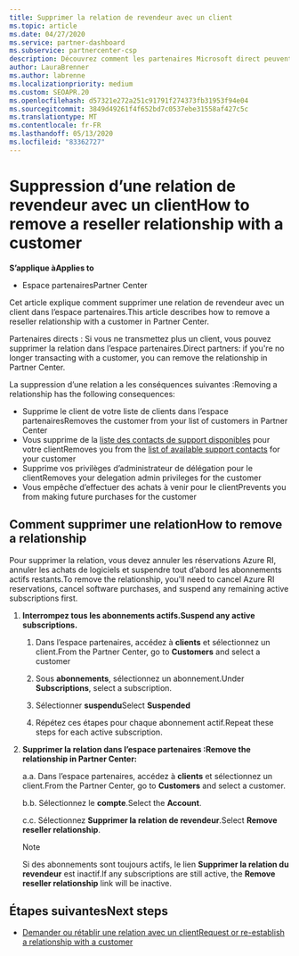 ```yaml
---
title: Supprimer la relation de revendeur avec un client
ms.topic: article
ms.date: 04/27/2020
ms.service: partner-dashboard
ms.subservice: partnercenter-csp
description: Découvrez comment les partenaires Microsoft direct peuvent supprimer des clients de leur liste, supprimer des privilèges d’administrateur délégué et arrêter la prise en charge ou l’achat d’un client.
author: LauraBrenner
ms.author: labrenne
ms.localizationpriority: medium
ms.custom: SEOAPR.20
ms.openlocfilehash: d57321e272a251c91791f274373fb31953f94e04
ms.sourcegitcommit: 3849d49261f4f652bd7c0537ebe31558af427c5c
ms.translationtype: MT
ms.contentlocale: fr-FR
ms.lasthandoff: 05/13/2020
ms.locfileid: "83362727"
---
```

# <a name="how-to-remove-a-reseller-relationship-with-a-customer"></a><span data-ttu-id="88942-103">Suppression d’une relation de revendeur avec un client</span><span class="sxs-lookup"><span data-stu-id="88942-103">How to remove a reseller relationship with a customer</span></span>

<span data-ttu-id="88942-104">**S’applique à**</span><span class="sxs-lookup"><span data-stu-id="88942-104">**Applies to**</span></span>

- <span data-ttu-id="88942-105">Espace partenaires</span><span class="sxs-lookup"><span data-stu-id="88942-105">Partner Center</span></span>

<span data-ttu-id="88942-106">Cet article explique comment supprimer une relation de revendeur avec un client dans l’espace partenaires.</span><span class="sxs-lookup"><span data-stu-id="88942-106">This article describes how to remove a reseller relationship with a customer in Partner Center.</span></span>

<span data-ttu-id="88942-107">Partenaires directs : Si vous ne transmettez plus un client, vous pouvez supprimer la relation dans l’espace partenaires.</span><span class="sxs-lookup"><span data-stu-id="88942-107">Direct partners: if you're no longer transacting with a customer, you can remove the relationship in Partner Center.</span></span>

<span data-ttu-id="88942-108">La suppression d’une relation a les conséquences suivantes :</span><span class="sxs-lookup"><span data-stu-id="88942-108">Removing a relationship has the following consequences:</span></span>

- <span data-ttu-id="88942-109">Supprime le client de votre liste de clients dans l’espace partenaires</span><span class="sxs-lookup"><span data-stu-id="88942-109">Removes the customer from your list of customers in Partner Center</span></span>
- <span data-ttu-id="88942-110">Vous supprime de la [liste des contacts de support disponibles](assign-support-contacts.md) pour votre client</span><span class="sxs-lookup"><span data-stu-id="88942-110">Removes you from the [list of available support contacts](assign-support-contacts.md) for your customer</span></span>
- <span data-ttu-id="88942-111">Supprime vos privilèges d’administrateur de délégation pour le client</span><span class="sxs-lookup"><span data-stu-id="88942-111">Removes your delegation admin privileges for the customer</span></span>
- <span data-ttu-id="88942-112">Vous empêche d’effectuer des achats à venir pour le client</span><span class="sxs-lookup"><span data-stu-id="88942-112">Prevents you from making future purchases for the customer</span></span>

## <a name="how-to-remove-a-relationship"></a><span data-ttu-id="88942-113">Comment supprimer une relation</span><span class="sxs-lookup"><span data-stu-id="88942-113">How to remove a relationship</span></span>

<span data-ttu-id="88942-114">Pour supprimer la relation, vous devez annuler les réservations Azure RI, annuler les achats de logiciels et suspendre tout d’abord les abonnements actifs restants.</span><span class="sxs-lookup"><span data-stu-id="88942-114">To remove the relationship, you'll need to cancel Azure RI reservations, cancel software purchases, and suspend any remaining active subscriptions first.</span></span>

1. <span data-ttu-id="88942-115">**Interrompez tous les abonnements actifs.**</span><span class="sxs-lookup"><span data-stu-id="88942-115">**Suspend any active subscriptions.**</span></span>

   1. <span data-ttu-id="88942-116">Dans l’espace partenaires, accédez à **clients** et sélectionnez un client.</span><span class="sxs-lookup"><span data-stu-id="88942-116">From the Partner Center, go to **Customers** and select a customer</span></span>

   2. <span data-ttu-id="88942-117">Sous **abonnements**, sélectionnez un abonnement.</span><span class="sxs-lookup"><span data-stu-id="88942-117">Under **Subscriptions**, select a subscription.</span></span>

   3. <span data-ttu-id="88942-118">Sélectionner **suspendu**</span><span class="sxs-lookup"><span data-stu-id="88942-118">Select **Suspended**</span></span>

   4. <span data-ttu-id="88942-119">Répétez ces étapes pour chaque abonnement actif.</span><span class="sxs-lookup"><span data-stu-id="88942-119">Repeat these steps for each active subscription.</span></span>

2. <span data-ttu-id="88942-120">**Supprimer la relation dans l’espace partenaires :**</span><span class="sxs-lookup"><span data-stu-id="88942-120">**Remove the relationship in Partner Center:**</span></span>

   <span data-ttu-id="88942-121">a.</span><span class="sxs-lookup"><span data-stu-id="88942-121">a.</span></span> <span data-ttu-id="88942-122">Dans l’espace partenaires, accédez à **clients** et sélectionnez un client.</span><span class="sxs-lookup"><span data-stu-id="88942-122">From the Partner Center, go to **Customers** and select a customer.</span></span>

   <span data-ttu-id="88942-123">b.</span><span class="sxs-lookup"><span data-stu-id="88942-123">b.</span></span> <span data-ttu-id="88942-124">Sélectionnez le **compte**.</span><span class="sxs-lookup"><span data-stu-id="88942-124">Select the **Account**.</span></span>

   <span data-ttu-id="88942-125">c.</span><span class="sxs-lookup"><span data-stu-id="88942-125">c.</span></span> <span data-ttu-id="88942-126">Sélectionnez **Supprimer la relation de revendeur**.</span><span class="sxs-lookup"><span data-stu-id="88942-126">Select **Remove reseller relationship**.</span></span>

   > [!NOTE]
   > <span data-ttu-id="88942-127">Si des abonnements sont toujours actifs, le lien **Supprimer la relation du revendeur** est inactif.</span><span class="sxs-lookup"><span data-stu-id="88942-127">If any subscriptions are still active, the **Remove reseller relationship** link will be inactive.</span></span>

## <a name="next-steps"></a><span data-ttu-id="88942-128">Étapes suivantes</span><span class="sxs-lookup"><span data-stu-id="88942-128">Next steps</span></span>

- [<span data-ttu-id="88942-129">Demander ou rétablir une relation avec un client</span><span class="sxs-lookup"><span data-stu-id="88942-129">Request or re-establish a relationship with a customer</span></span>](request-a-relationship-with-a-customer.md)
